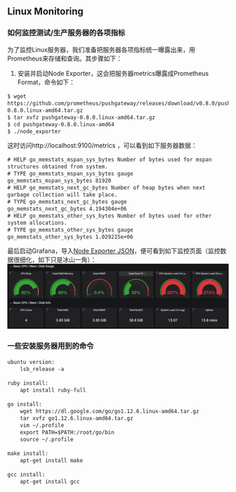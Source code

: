 ## Linux Monitoring

### 如何监控测试/生产服务器的各项指标

为了监控Linux服务器，我们准备把服务器各项指标统一曝露出来，用Prometheus来存储和查询。其步骤如下：

1. 安装并启动Node Exporter，这会把服务器metrics曝露成Prometheus Format，命令如下：
```
$ wget https://github.com/prometheus/pushgateway/releases/download/v0.8.0/pushgateway-0.8.0.linux-amd64.tar.gz
$ tar xvfz pushgateway-0.8.0.linux-amd64.tar.gz
$ cd pushgateway-0.8.0.linux-amd64
$ ./node_exporter
```

这时访问http://localhost:9100/metrics ，可以看到如下服务器数据：
```
# HELP go_memstats_mspan_sys_bytes Number of bytes used for mspan structures obtained from system.
# TYPE go_memstats_mspan_sys_bytes gauge
go_memstats_mspan_sys_bytes 81920
# HELP go_memstats_next_gc_bytes Number of heap bytes when next garbage collection will take place.
# TYPE go_memstats_next_gc_bytes gauge
go_memstats_next_gc_bytes 4.194304e+06
# HELP go_memstats_other_sys_bytes Number of bytes used for other system allocations.
# TYPE go_memstats_other_sys_bytes gauge
go_memstats_other_sys_bytes 1.029215e+06
```

最后启动Grafana，导入[Node Exporter JSON](./config/NodeExporterFull.json)，便可看到如下监控页面（监控数据很细化，如下只是冰山一角）：
![node-exporter](./pix/node-exporter.png)

### 一些安装服务器用到的命令

```
ubuntu version:
    lsb_release -a

ruby install:
    apt install ruby-full

go install:
    wget https://dl.google.com/go/go1.12.6.linux-amd64.tar.gz
    tar xvfz go1.12.6.linux-amd64.tar.gz
    vim ~/.profile
    export PATH=$PATH:/root/go/bin
    source ~/.profile

make install:
    apt-get install make

gcc install:
    apt-get install gcc
```